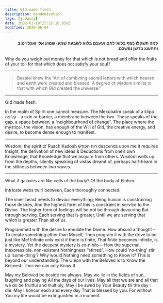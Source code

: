 ```yaml
---
title: G!d made flesh
description: Randomisation
tags: [judaica]
date: 2002-01-19T25:26:10.856Z
modified: 2020-06-04
---
```


<h4 dir="rtl">
למה תשׁקלוּ כסף בלוא־לחם ויגעכם בלוא לשׂבעה שׁמעוּ שׁמוע אלי ואכלוּ־טוב ותתענג בדשׁן נפשׁכם.</h4>
<p dir="ltr">Why do you weigh out money for that which is not bread and offer the fruits of your toil for that which does not satisfy your soul?
</p>

---

> Bezalel knew the “Art of combining sacred letters with which heaven and earth were created and blessed. A degree of wisdom similar to that with which G!d created the universe.”

---

G!d made flesh.

In the realm of Spirit one cannot measure.
The Mekubalim speak of a klipa קליפה – a skin or barrier,
a membrane between the two.
These speaks of the gap,
a space between,
a “neighbourhood of change”.
The place where the mystical, the vision, has
enough of the Will of G!d, the creative energy,
and desire,
to become dense enough to manifest.

---

Wisdom, the spirit of Ruach Kadosh רוח הקודשׁ descends upon me
It requires Insight, the derivation of new ideas &
Deductions from one’s own Knowledge,
that Knowledge that we acquire from others.
Wisdom wells up from the depths, silently speaking
of vistas dreamt of, perhaps half-heard in the stillness
between two waves.

---

What if galaxies are like cells of the body? Of the body of Elohim.

Intricate webs twirl between,
Each thoroughly connected.

The inner beast needs to devour everything;
Being human is constraining those desires,
And the highest form of this is
constraint in service to the Divine.
The higher form of feelings
will be not be through devouring
But through serving.
Each serving that is greater,
Until we are serving that which is greater
Than all of us.

Programmed with the desire to emulate the Divine.
How absurd a thought -
To create something other than Myself,
Then program it with the drive to be just like Me!
Infinite only exist if there is finite,
That finite becomes infinite, is a mystery.
Yet the deepest mystery is ex-nihilo&mdash;
How the supernal, inexpressible, non-existent Nothingness “stirred”.
How could ‘no-thing’ stir up ‘some-thing’?
Why would Nothing need something to Know It?
This is beyond our understanding.
The Union with the Beloved is to Know the Beloved.
Thus we can only Know It.

May my Beloved be beside me always.
May we lie in the fields of sun, laughing and playing
All the days of our lives.
May all that we are and all that we do be fruitful and multiply,
May I be awed by Your Beauty till the day I die.
May I honour each and every day
That is blessed by you.
For without You my life would be extinguished
in a moment.
